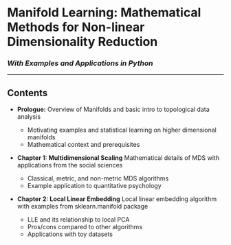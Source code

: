 # Manifold Learning: Mathematical Methods for Non-linear Dimensionality Reduction
### *With Examples and Applications in Python*


------


Contents
------


* **Prologue:**
    Overview of Manifolds and basic intro to topological data analysis
    - Motivating examples and statistical learning on higher dimensional manifolds
    - Mathematical context and prerequisites

* **Chapter 1: Multidimensional Scaling**
    Mathematical details of MDS with applications from the social sciences
    - Classical, metric, and non-metric MDS algorithms
    - Example application to quantitative psychology
    
* **Chapter 2: Local Linear Embedding**
    Local linear embedding algorithm with examples from sklearn.manifold package
    - LLE and its relationship to local PCA
    - Pros/cons compared to other algorithms
    - Applications with toy datasets
